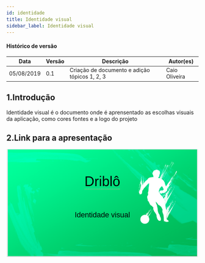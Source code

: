 ```yaml
---
id: identidade
title: Identidade visual
sidebar_label: Identidade visual
---
```


#### Histórico de versão

| Data       | Versão | Descrição            | Autor(es)       |
| ---------- | ------ | -------------------- | --------------- |
| 05/08/2019 | 0.1 | Criação de documento e adição tópicos 1, 2, 3 | Caio Oliveira |


## 1.Introdução
Identidade visual é o documento onde é aprensentado as escolhas visuais da aplicação, como cores fontes e a logo do projeto
## 2.Link para a apresentação
[![Identidade visual](assets/identidade.png)](https://docs.google.com/presentation/d/1alTRiAvOdeSqssxPte2tYURXAPsvkSafuxzZ_RIFKZg/edit?usp=sharing)

